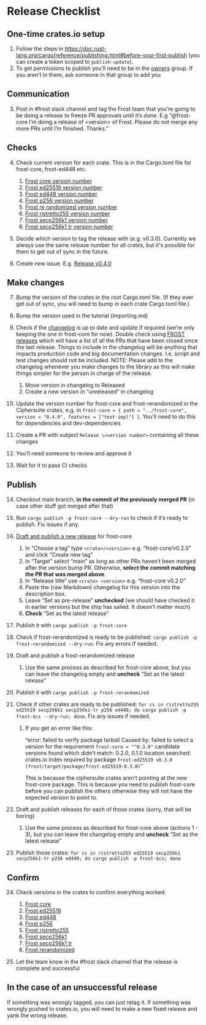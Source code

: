 # Release Checklist


## One-time crates.io setup

1. Follow the steps in <https://doc.rust-lang.org/cargo/reference/publishing.html#before-your-first-publish> (you can create a token scoped to `publish-update`).
2. To get permissions to publish you’ll need to be in the [owners](https://github.com/orgs/ZcashFoundation/teams/owners) group. If you aren’t in there, ask someone in that group to add you


## Communication

3. Post in #frost slack channel and tag the Frost team that you’re going to be doing a release to freeze PR approvals until it’s done. E.g “@frost-core I’m doing a release of \<version> of Frost. Please do not merge any more PRs until I’m finished. Thanks.”


## Checks

4. Check current version for each crate. This is in the Cargo.toml file for frost-core, frost-ed448 etc.

   1. [Frost core version number](https://github.com/ZcashFoundation/frost/blob/main/frost-core/Cargo.toml#L7)
   2. [Frost ed25519 version number](https://github.com/ZcashFoundation/frost/blob/main/frost-ed25519/Cargo.toml#L8)
   3. [Frost ed448 version number](https://github.com/ZcashFoundation/frost/blob/main/frost-ed448/Cargo.toml#L7)
   4. [Frost p256 version number](https://github.com/ZcashFoundation/frost/blob/main/frost-p256/Cargo.toml#L8)
   5. [Frost re randomized version number](https://github.com/ZcashFoundation/frost/blob/main/frost-rerandomized/Cargo.toml#L8)
   6. [Frost ristretto255 version number](https://github.com/ZcashFoundation/frost/blob/main/frost-ristretto255/Cargo.toml#L8)
   7. [Frost secp256k1 version number](https://github.com/ZcashFoundation/frost/blob/main/frost-secp256k1/Cargo.toml#L7)
   8. [Frost secp256k1 tr version number](https://github.com/ZcashFoundation/frost/blob/main/frost-secp256k1-tr/Cargo.toml#L7)

5. Decide which version to tag the release with (e.g. v0.3.0). Currently we always use the same release number for all crates, but it's possible for them to get out of sync in the future.

6. Create new issue. E.g. [Release v0.4.0](https://github.com/ZcashFoundation/frost/issues/377)


## Make changes

7. Bump the version of the crates in the root Cargo.toml file. (If they ever
   get out of sync, you will need to bump in each crate Cargo.toml file.)

8. Bump the version used in the tutorial (importing.md)

9. Check if the [changelog](https://github.com/ZcashFoundation/frost/blob/main/frost-core/CHANGELOG.md) is up to date and update if required (we’re only keeping the one in frost-core for now). Double check using [FROST releases](https://github.com/ZcashFoundation/frost/releases) which will have a list of all the PRs that have been closed since the last release. Things to include in the changelog will be anything that impacts production code and big documentation changes. I.e. script and test changes should not be included. NOTE: Please add to the changelog whenever you make changes to the library as this will make things simpler for the person in charge of the release.

   1. Move version in changelog to Released
   2. Create a new version in “unreleased” in changelog

10. Update the version number for frost-core and frost-rerandomized in the Ciphersuite crates, e.g. in `frost-core = { path = "../frost-core", version = "0.4.0", features = ["test-impl"] }`. You'll need to do this for dependencies and dev-dependencies

11. Create a PR with subject `Release \<version number>` containing all these changes

12. You’ll need someone to review and approve it

13. Wait for it to pass CI checks


## Publish

14. Checkout main branch, **in the commit of the previously merged PR** (in case other stuff got merged after that)

15. Run `cargo publish -p frost-core --dry-run` to check if it’s ready to publish. Fix issues if any.

16. [Draft and publish a new release](https://github.com/ZcashFoundation/frost/releases/new) for frost-core.

    1. In “Choose a tag” type `<crate>/<version>` e.g. “frost-core/v0.2.0” and click “Create new tag”
    2. In “Target” select “main” as long as other PRs haven’t been merged after the version bump PR. Otherwise, **select the commit matching the PR that was merged above**.
    3. In “Release title” use `<crate> <version>` e.g. “frost-core v0.2.0”
    4. Paste the (raw Markdown) changelog for this version into the description box.
    5. Leave “Set as pre-release” **unchecked** (we should have checked it in earlier versions but the ship has sailed. It doesn’t matter much)
    6. **Check** “Set as the latest release”

17. Publish it with `cargo publish -p frost-core`

18. Check if frost-rerandomized is ready to be published: `cargo publish -p frost-rerandomized --dry-run`. Fix any errors if needed.

19. Draft and publish a frost-rerandomized release

    1. Use the same process as described for frost-core above, but you can leave the changelog empty and **uncheck** “Set as the latest release”

20. Publish it with `cargo publish -p frost-rerandomized`

21. Check if other crates are ready to be published: `for cs in ristretto255 ed25519 secp256k1 secp256k1-tr p256 ed448; do cargo publish -p frost-$cs --dry-run; done`. Fix any issues if needed.

    1. If you get an error like this:

       “error: failed to verify package tarball Caused by: failed to select a version for the requirement `frost-core = "^0.3.0"` candidate versions found which didn't match: 0.2.0, 0.1.0 location searched: crates.io index required by package `frost-ed25519 v0.3.0 (frost/target/package/frost-ed25519-0.3.0)`”

       This is because the ciphersuite crates aren’t pointing at the new frost-core package. This is because you need to publish frost-core before you can publish the others otherwise they will not have the expected version to point to.

22. Draft and publish releases for each of those crates (sorry, that will be boring)

    1. Use the same process as described for frost-core above (actions 1 - 3), but you can leave the changelog empty and **uncheck** “Set as the latest release”

23. Publish those crates: `for cs in ristretto255 ed25519 secp256k1 secp256k1-tr p256 ed448; do cargo publish -p frost-$cs; done`


## Confirm

24. Check versions in the crates to confirm everything worked:

    1. [Frost core](https://crates.io/crates/frost-core/versions)
    2. [Frost ed25519](https://crates.io/crates/frost-ed25519/versions)
    3. [Frost ed448](https://crates.io/crates/frost-ed448/versions)
    4. [Frost p256](https://crates.io/crates/frost-p256/versions)
    5. [Frost ristretto255](https://crates.io/crates/frost-ristretto255/versions)
    6. [Frost secp256k1](https://crates.io/crates/frost-secp256k1/versions)
    7. [Frost secp256k1 tr](https://crates.io/crates/frost-secp256k1-tr/versions)
    8. [Frost rerandomized](https://crates.io/crates/frost-rerandomized/versions)

25. Let the team know in the #frost slack channel that the release is complete and successful


## In the case of an unsuccessful release

If something was wrongly tagged, you can just retag it.
If something was wrongly pushed to crates.io, you will need to make a new fixed
release and yank the wrong release.



